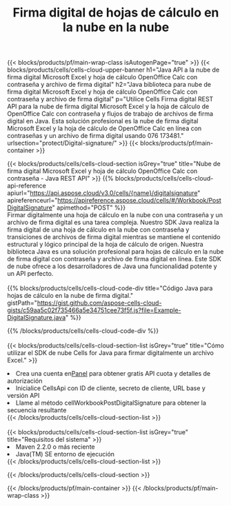 ﻿---
title:  Firma digital de hojas de cálculo en la nube en la nube
description:  API y SDK en la nube para Microsoft Excel y firma digital OpenOffice Calc. Firma digital de hojas de cálculo mediante la nube Cells API. El SDK admite tipos de lenguajes de desarrollo. Incluyen Android, C#, Go, Java, NodeJS, Perl, PHP, Python, Ruby y Swift.
---
{{< blocks/products/pf/main-wrap-class isAutogenPage="true" >}}
{{< blocks/products/cells/cells-cloud-upper-banner h1="Java API a la nube de firma digital Microsoft Excel y hoja de cálculo OpenOffice Calc con contraseña y archivo de firma digital" h2="Java biblioteca para nube de firma digital Microsoft Excel y hoja de cálculo OpenOffice Calc con contraseña y archivo de firma digital" p="Utilice Cells Firma digital REST API para la nube de firma digital Microsoft Excel y la hoja de cálculo de OpenOffice Calc con contraseña y flujos de trabajo de archivos de firma digital en Java. Esta solución profesional es la nube de firma digital Microsoft Excel y la hoja de cálculo de OpenOffice Calc en línea con contraseñas y un archivo de firma digital usando 076 173481." urlsection="protect/Digital-signature/" >}}
{{< blocks/products/pf/main-container >}}

{{< blocks/products/cells/cells-cloud-section isGrey="true" title="Nube de firma digital Microsoft Excel y hoja de cálculo OpenOffice Calc con contraseña - Java REST API" >}}
{{% blocks/products/cells/cells-cloud-api-reference apiurl="https://api.aspose.cloud/v3.0/cells/{name}/digitalsignature" apireferenceurl="https://apireference.aspose.cloud/cells/#/Workbook/PostDigitalSignature" apimethod="POST" %}}
<br/>
Firmar digitalmente una hoja de cálculo en la nube con una contraseña y un archivo de firma digital es una tarea compleja. Nuestro SDK Java realiza la firma digital de una hoja de cálculo en la nube con contraseña y transiciones de archivos de firma digital mientras se mantiene el contenido estructural y lógico principal de la hoja de cálculo de origen. Nuestra biblioteca Java es una solución profesional para hojas de cálculo en la nube de firma digital con contraseña y archivo de firma digital en línea. Este SDK de nube ofrece a los desarrolladores de Java una funcionalidad potente y un API perfecto.
<br/>
<br/>
{{% blocks/products/cells/cells-cloud-code-div title="Código Java para hojas de cálculo en la nube de firma digital." gistPath="https://gist.github.com/aspose-cells-cloud-gists/c59aa5c02f735466a5e34751cee73f5f.js?file=Example-DigitalSignature.java" %}}
  
{{% /blocks/products/cells/cells-cloud-code-div %}}
<br/>
<br/>
{{< blocks/products/cells/cells-cloud-section-list isGrey="true" title="Cómo utilizar el SDK de nube Cells for Java para firmar digitalmente un archivo Excel." >}}
<li> Crea una cuenta en<a href="https://dashboard.aspose.cloud/">Panel</a> para obtener gratis API cuota y detalles de autorización</li>
<li>Inicialice CellsApi con ID de cliente, secreto de cliente, URL base y versión API</li>
<li>Llame al método cellWorkbookPostDigitalSignature para obtener la secuencia resultante</li>
{{< /blocks/products/cells/cells-cloud-section-list >}}
<br/>
<br/>
{{< blocks/products/cells/cells-cloud-section-list isGrey="true" title="Requisitos del sistema" >}}
<li>Maven 2.2.0 o más reciente</li>
<li>Java(TM) SE entorno de ejecución</li>
{{< /blocks/products/cells/cells-cloud-section-list >}}

{{< /blocks/products/cells/cells-cloud-section >}}

{{< /blocks/products/pf/main-container >}}
{{< /blocks/products/pf/main-wrap-class >}}
